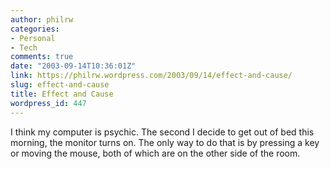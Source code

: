 ```yaml
---
author: philrw
categories:
- Personal
- Tech
comments: true
date: "2003-09-14T10:36:01Z"
link: https://philrw.wordpress.com/2003/09/14/effect-and-cause/
slug: effect-and-cause
title: Effect and Cause
wordpress_id: 447
---
```


I think my computer is psychic. The second I decide to get out of bed
this morning, the monitor turns on. The only way to do that is by
pressing a key or moving the mouse, both of which are on the other side
of the room.




